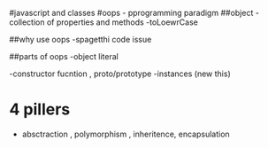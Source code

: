 #javascript and classes 
#oops - pprogramming paradigm
##object 
-collection of properties and methods
-toLoewrCase

##why use oops
-spagetthi code issue

##parts of oops
-object literal

-constructor fucntion , proto/prototype
-instances (new this)


# 4 pillers 
- absctraction , polymorphism , inheritence, encapsulation